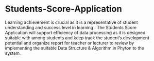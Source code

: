 # Students-Score-Application
Learning achievement is crucial as it is a representative of student understanding and success level in learning . The Students Score Application will support efficiency of data processing as it is designed suitable with among students and keep track the student’s development potential and organize report for teacher or lecturer to review by implementing the suitable Data Structure & Algorithm in Phyton to the system.
